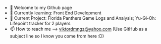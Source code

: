 - 👋 Welcome to my Github page
- 🌱 Currently learning: Front End Development
- 💼 Current Project: Florida Panthers Game Logs and Analysis; Yu-Gi-Oh: Lifepoint tracker for 2 players
- 📫 How to reach me --> viktordmngz@yahoo.com (Use GitHub as a subject line so I know you come from here :D)

<!---
viktordmngz/viktordmngz is a ✨ special ✨ repository because its `README.md` (this file) appears on your GitHub profile.
You can click the Preview link to take a look at your changes.
--->
